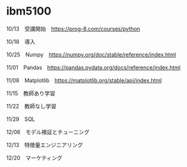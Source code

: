 # ibm5100
10/13　受講開始　https://prog-8.com/courses/python

10/18　導入

10/25　Numpy　https://numpy.org/doc/stable/reference/index.html

11/01　Pandas　https://pandas.pydata.org/docs/reference/index.html

11/08　Matplotlib　https://matplotlib.org/stable/api/index.html

11/15　教師あり学習

11/22　教師なし学習

11/29　SQL

12/06　モデル検証とチューニング

12/13　特徴量エンジニアリング

12/20　マーケティング
